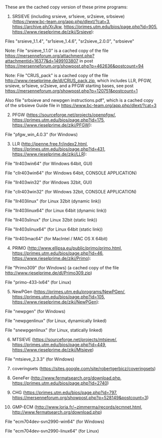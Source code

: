 These are the cached copy version of these prime programs:

1. SRSIEVE (including srsieve, sr1sieve, sr2sieve, srbsieve) (https://www.bc-team.org/app.php/dlext/?cat=3, https://archive.ph/XrJkw, https://primes.utm.edu/bios/page.php?id=905, https://www.rieselprime.de/ziki/Srsieve):

Files "srsieve_1.1.4", "sr1sieve_1.4.6", "sr2sieve_2.0.0", "srbsieve"

Note: File "srsieve_1.1.0" is a cached copy of the file https://mersenneforum.org/attachment.php?attachmentid=16377&d=1499103807 in post https://mersenneforum.org/showpost.php?p=462636&postcount=94

Note: File "CRUS_pack" is a cached copy of the file http://www.rieselprime.de/dl/CRUS_pack.zip, which includes LLR, PFGW, srsieve, sr1sieve, sr2sieve, and a PFGW starting bases, see post https://mersenneforum.org/showpost.php?p=120751&postcount=1

Also file "srbsieve and newpgen instructions.pdf", which is a cached copy of the srbsieve Guide file in https://www.bc-team.org/app.php/dlext/?cat=3

2. PFGW (https://sourceforge.net/projects/openpfgw/, https://primes.utm.edu/bios/page.php?id=175, https://www.rieselprime.de/ziki/PFGW):

File "pfgw_win_4.0.3" (for Windows)

3. LLR (http://jpenne.free.fr/index2.html, https://primes.utm.edu/bios/page.php?id=431, https://www.rieselprime.de/ziki/LLR):

File "llr403win64" (for Windows 64bit, GUI)

File "cllr403win64" (for Windows 64bit, CONSOLE APPLICATION)

File "llr403win32" (for Windows 32bit, GUI)

File "cllr403win32" (for Windows 32bit, CONSOLE APPLICATION)

File "llr403linux" (for Linux 32bit (dynamic link))

File "llr403linux64" (for Linux 64bit (dynamic link))

File "llr403slinux" (for Linux 32bit (static link))

File "llr403slinux64" (for Linux 64bit (static link))

File "llr403mac64" (for MacIntel / MAC OS X 64bit)

4. PRIMO (http://www.ellipsa.eu/public/primo/primo.html, https://primes.utm.edu/bios/page.php?id=46, https://www.rieselprime.de/ziki/Primo):

File "Primo309" (for Windows) (a cached copy of the file http://www.rieselprime.de/dl/Primo309.zip)

File "primo-433-lx64" (for Linux)

5. NewPGen (https://primes.utm.edu/programs/NewPGen/, https://primes.utm.edu/bios/page.php?id=105, https://www.rieselprime.de/ziki/NewPGen):

File "newpgen" (for Windows)

File "newpgenlinux" (for Linux, dynamically linked)

File "snewpgenlinux" (for Linux, statically linked)

6. MTSIEVE (https://sourceforge.net/projects/mtsieve/, https://primes.utm.edu/bios/page.php?id=449, https://www.rieselprime.de/ziki/Mtsieve)

File "mtsieve_2.3.3" (for Windows)

7. coveringsets (https://sites.google.com/site/robertgerbicz/coveringsets)

8. GeneFer (http://www.fermatsearch.org/download.php, https://primes.utm.edu/bios/page.php?id=2740)

9. CHG (https://primes.utm.edu/bios/page.php?id=797, https://mersenneforum.org/showpost.php?p=528149&postcount=3)

10. GMP-ECM (http://www.loria.fr/~zimmerma/records/ecmnet.html, http://www.fermatsearch.org/download.php)

File "ecm704dev-svn2990-win64" (for Windows)

File "ecm704dev-svn2990-linux64" (for Linux)
